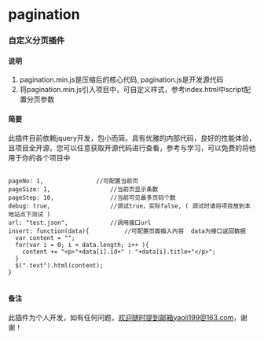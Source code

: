 # pagination
### 自定义分页插件

#### 说明
1. pagination.min.js是压缩后的核心代码, pagination.js是开发源代码
2. 将pagination.min.js引入项目中，可自定义样式，参考index.html中script配置分页参数

#### 简要
此插件目前依赖jquery开发，包小而简。具有优雅的内部代码，良好的性能体验，且项目全开源，您可以任意获取开源代码进行查看，参考与学习，可以免费的将他用于你的各个项目中
<pre>
<code> 
pageNo: 1,		         //可配置当前页 
pageSize: 1,		         //当前页显示条数 
pageStep: 10,		         //当前可见最多页码个数 
debug: true,		         //调试true，实际false, ( 调试时请将项目放到本地站点下测试 )
url: "test.json",		     //调用接口url
insert: function(data){		     //可配置页面插入内容  data为接口返回数据  
  var content = "";
  for(var i = 0; i < data.length; i++ ){
    content += "&lt;p>"+data[i].id+" : "+data[i].title+"&lt;/p>";
  }
  $(".text").html(content);
}
</code>
</pre>

#### 备注
此插件为个人开发，如有任何问题，欢迎随时提到邮箱yaoli199@163.com，谢谢！

